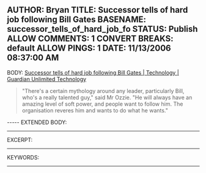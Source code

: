 AUTHOR: Bryan
TITLE: Successor tells of hard job following Bill Gates
BASENAME: successor_tells_of_hard_job_fo
STATUS: Publish
ALLOW COMMENTS: 1
CONVERT BREAKS: __default__
ALLOW PINGS: 1
DATE: 11/13/2006 08:37:00 AM
-----
BODY:
<a title="Successor tells of hard job following Bill Gates | Technology | Guardian Unlimited Technology" href="http://technology.guardian.co.uk/news/story/0,,1944654,00.html?gusrc=rss&feed=1">Successor tells of hard job following Bill Gates | Technology | Guardian Unlimited Technology</a>

<blockquote>"There's a certain mythology around any leader, particularly Bill, who's a really talented guy," said Mr Ozzie. "He will always have an amazing level of soft power, and people want to follow him. The organisation reveres him and wants to do what he wants."</blockquote>
-----
EXTENDED BODY:

-----
EXCERPT:

-----
KEYWORDS:

-----


